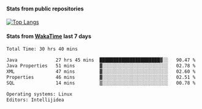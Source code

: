 #### Stats from public repositories

[![Top Langs](https://github-readme-stats.vercel.app/api/top-langs/?username=hyoghurt&layout=compact&exclude_repo=multiserver,docker_compose&langs_count=6)](https://github.com/anuraghazra/github-readme-stats)

#### Stats from [WakaTime](https://wakatime.com/@hyoghurt) last 7 days
<!--START_SECTION:waka-->

```txt
Total Time: 30 hrs 40 mins

Java              27 hrs 45 mins  ██████████████████████▓░░   90.47 %
Java Properties   51 mins         ▓░░░░░░░░░░░░░░░░░░░░░░░░   02.78 %
XML               47 mins         ▓░░░░░░░░░░░░░░░░░░░░░░░░   02.60 %
Properties        46 mins         ▓░░░░░░░░░░░░░░░░░░░░░░░░   02.51 %
SQL               14 mins         ▒░░░░░░░░░░░░░░░░░░░░░░░░   00.78 %

Operating systems: Linux
Editors: Intellijidea
```

<!--END_SECTION:waka-->
